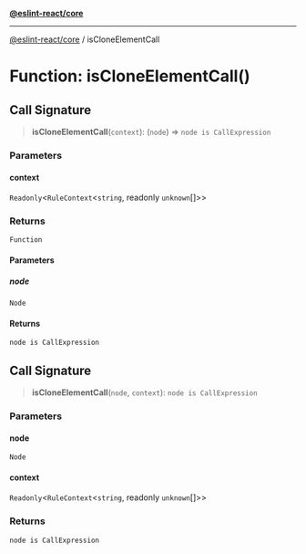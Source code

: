 [**@eslint-react/core**](../README.md)

***

[@eslint-react/core](../README.md) / isCloneElementCall

# Function: isCloneElementCall()

## Call Signature

> **isCloneElementCall**(`context`): (`node`) => `node is CallExpression`

### Parameters

#### context

`Readonly`\<`RuleContext`\<`string`, readonly `unknown`[]\>\>

### Returns

`Function`

#### Parameters

##### node

`Node`

#### Returns

`node is CallExpression`

## Call Signature

> **isCloneElementCall**(`node`, `context`): `node is CallExpression`

### Parameters

#### node

`Node`

#### context

`Readonly`\<`RuleContext`\<`string`, readonly `unknown`[]\>\>

### Returns

`node is CallExpression`
